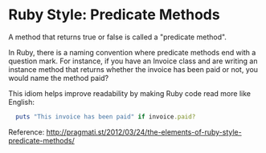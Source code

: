 # Ruby Style: Predicate Methods

A method that returns true or false is called a "predicate method".

In Ruby, there is a naming convention where predicate methods end with a question mark. For instance, if you have an Invoice class and are writing an instance method that returns whether the invoice has been paid or not, you would name the method paid?

This idiom helps improve readability by making Ruby code read more like English:

```ruby
  puts "This invoice has been paid" if invoice.paid?
```

Reference: http://pragmati.st/2012/03/24/the-elements-of-ruby-style-predicate-methods/
